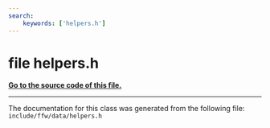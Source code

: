 ```yaml
---
search:
    keywords: ['helpers.h']
---
```


# file helpers.h

**[Go to the source code of this file.](helpers_8h_source.md)**


----------------------------------------
The documentation for this class was generated from the following file: `include/ffw/data/helpers.h`
